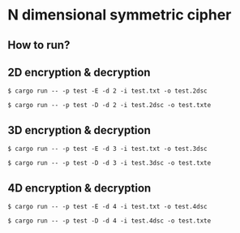 N dimensional symmetric cipher
==============================

How to run?
-----------

2D encryption & decryption
--------------------------

```
$ cargo run -- -p test -E -d 2 -i test.txt -o test.2dsc
```

```
$ cargo run -- -p test -D -d 2 -i test.2dsc -o test.txte
```

3D encryption & decryption
--------------------------

```
$ cargo run -- -p test -E -d 3 -i test.txt -o test.3dsc
```

```
$ cargo run -- -p test -D -d 3 -i test.3dsc -o test.txte
```

4D encryption & decryption
--------------------------

```
$ cargo run -- -p test -E -d 4 -i test.txt -o test.4dsc
```

```
$ cargo run -- -p test -D -d 4 -i test.4dsc -o test.txte
```
